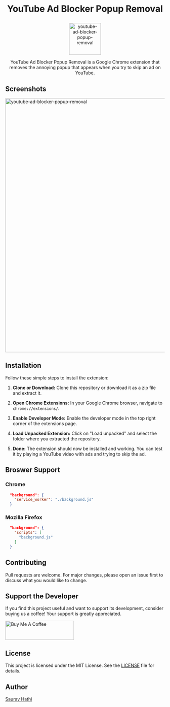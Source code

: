 # <p align="center">YouTube Ad Blocker Popup Removal</p>

<p align="center"><img width="100" src="https://github.com/sauravhathi/youtube-ad-blocker-popup-removal/blob/master/images/icon128.png" alt="youtube-ad-blocker-popup-removal"></p>

<p align="center">YouTube Ad Blocker Popup Removal is a Google Chrome extension that removes the annoying popup that appears when you try to skip an ad on YouTube.</p>

## Screenshots

<img width="800" src="https://github.com/sauravhathi/youtube-ad-blocker-popup-removal/blob/master/youtube-ad-blocker-popup-removal.gif" alt="youtube-ad-blocker-popup-removal"/>

## Installation

Follow these simple steps to install the extension:

1. **Clone or Download:** Clone this repository or download it as a zip file and extract it.

2. **Open Chrome Extensions:** In your Google Chrome browser, navigate to `chrome://extensions/`.

3. **Enable Developer Mode:** Enable the developer mode in the top right corner of the extensions page.

4. **Load Unpacked Extension:** Click on "Load unpacked" and select the folder where you extracted the repository.

5. **Done:** The extension should now be installed and working. You can test it by playing a YouTube video with ads and trying to skip the ad.

## Broswer Support

### Chrome

```json
  "background": {
    "service_worker": "./background.js"
  }
```

### Mozilla Firefox

```json
  "background": {
    "scripts": [
      "background.js"
    ]
  }
```

## Contributing

Pull requests are welcome. For major changes, please open an issue first to discuss what you would like to change.

## Support the Developer

If you find this project useful and want to support its development, consider buying us a coffee! Your support is greatly appreciated.

<a href="https://www.buymeacoffee.com/sauravhathi" target="_blank"><img src="https://cdn.buymeacoffee.com/buttons/v2/arial-yellow.png" alt="Buy Me A Coffee" style="height: 60px !important;width: 217px !important;" ></a>

## License

This project is licensed under the MIT License. See the [LICENSE](https://github.com/sauravhathi/youtube-ad-blocker-popup-removal/blob/master/LICENSE) file for details.

## Author

[Saurav Hathi](https://github.com/sauravhathi)
